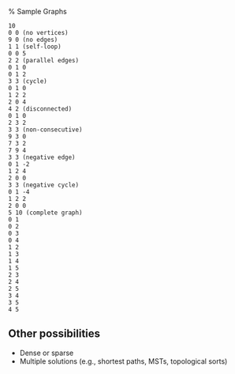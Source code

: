 % Sample Graphs

```
10
0 0 (no vertices)
9 0 (no edges)
1 1 (self-loop)
0 0 5
2 2 (parallel edges)
0 1 0
0 1 2
3 3 (cycle)
0 1 0
1 2 2
2 0 4
4 2 (disconnected)
0 1 0
2 3 2
3 3 (non-consecutive)
9 3 0
7 3 2
7 9 4
3 3 (negative edge)
0 1 -2
1 2 4
2 0 0
3 3 (negative cycle)
0 1 -4
1 2 2
2 0 0
5 10 (complete graph)
0 1
0 2
0 3
0 4
1 2
1 3
1 4
1 5
2 3
2 4
2 5
3 4
3 5
4 5
```

## Other possibilities
- Dense or sparse
- Multiple solutions (e.g., shortest paths, MSTs, topological sorts)
